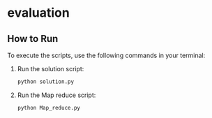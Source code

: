 # evaluation

## How to Run

To execute the scripts, use the following commands in your terminal:

1. Run the solution script:
    ```bash
    python solution.py
2. Run the Map reduce script:
    ```bash
    python Map_reduce.py